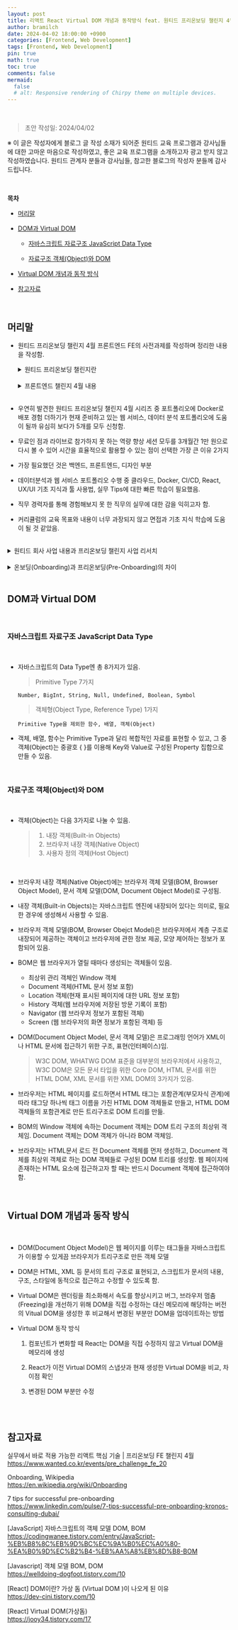 ```yaml
---
layout: post
title: 리액트 React Virtual DOM 개념과 동작방식 feat. 원티드 프리온보딩 챌린지 4월
author: bramilch
date: 2024-04-02 18:00:00 +0900
categories: [Frontend, Web Development]
tags: [Frontend, Web Development]
pin: true
math: true
toc: true
comments: false
mermaid:
  false
  # alt: Responsive rendering of Chirpy theme on multiple devices.
---
```


<br/>

> 초안 작성일: 2024/04/02

※ 이 글은 작성자에게 블로그 글 작성 소재가 되어준 원티드 교육 프로그램과 강사님들에 대한 고마운 마음으로 작성하였고, 좋은 교육 프로그램을 소개하고자 광고 받지 않고 작성하였습니다. 원티드 관계자 분들과 강사님들, 참고한 블로그의 작성자 분들께 감사드립니다.

<br/>

**목차**

- [머리말](##머리말)
- [DOM과 Virtual DOM](##머리말)

  - [자바스크립트 자료구조 JavaScript Data Type](###자바스크립트-자료구조-JavaScript-Data-Type)

  - [자료구조 객체(Object)와 DOM](<###자료구조-객체(Object)와-DOM>)

- [Virtual DOM 개념과 동작 방식](##Virtual-DOM-개념과-동작-방식)

- [참고자료](##참고자료)

<br/>

## 머리말

- 원티드 프리온보딩 챌린지 4월 프론트엔드 FE의 사전과제를 작성하며 정리한 내용을 작성함.

  <details>
  <summary> 원티드 프리온보딩 챌린지란 </summary>
  <div markdown="1"><br/>
    
    - 총 5가지 프로그램이 진행됨.

        1. 포트폴리오에 Docker로 배포 경험 더하기
        2. 실무에서 바로 적용 가능한 리액트 핵심 기술
        3. UX/UI 실무 프로세스부터 팁&노하우까지
        4. 핵심 성과중심의 PO 포트폴리오 만들기
        5. 취업 특강 with SQL, Tableau

  - 매월 모집기간 동안 참가자를 모집함.

  - 프로그램 목적은 '면접에서 어필 가능한 핵심 기술/주제만 집중 학습'

  - 내가 추측한 프로그램 주요 기획 의도는 원티드 교육사업 내에서 주 이용자인 구직자와 커리어 관련 교육 프리랜서 유입과 풀 형성, 기업의 원티드 프리랜서 매칭/프로젝트 아웃소싱 플랫폼으로의 유입 연계, 데이터 확보와 포트폴리오인 것 같음.

  - 사전미션은 필수로 수행해야 하는 것은 아님. 강사님에 따라 교육 내용과 관련되어 수행하는 경우, 간단한 설문인 경우도 있음.

  - '역량 향상 세션'은 온라인으로 실시간 3시간씩 주 2회로 2주간 진행

  - 라이브로 참여하지 못 하거나 추가 복습을 위해 총 4회차 영상을 3개월간 1만 원으로 다시 볼 수 있음.

  - 세션 2주 진행 후 '취업 챌린지'란 이름으로 주차 별 챌린저 지원 현황 공유, 단계 별 취업 레시피, 채용 큐레이션 페이지가 제공됨.

  - 이 외에, 챌린지를 수료하고 원티드를 통해 취업에 성공하면 최대 200만 원 합격 축하금 지급, 맞춤 도서 추천하고, 적극 구직자 5명 선정하여 길벗 IT 추천 도서 전자책 증정이 있음.

  </div>
  </details><br/>

  <details>
  <summary> 프론트엔드 챌린지 4월 내용 </summary>
  <div markdown="1"><br/>

  [ 실무에서 바로 적용 가능한 리액트 핵심 기술 | 프리온보딩 FE 챌린지 4월](https://www.wanted.co.kr/events/pre_challenge_fe_20)

  아래의 내용은 위 링크의 내용을 그대로 참고하였습니다.

  - 교육 목표

    1. 프로젝트 초기, 기획안과 UI를 기반으로 체계적인 컴포넌트 분리와 파일 구조 작성 전략 학습
    2. 필수적이고 즉시 활용 가능한 리액트 개념을 빠르고 간단하게 학습
    3. 리액트스러운 효율적이고 표준적인 코드 작성법 학습
    4. 면접에서 리액트의 표준 코드 작성법과 프론트엔드 시각으로 기획안 및 UI/UX를 체계적으로 구조화하는 지식에 대해 답할 수 있도록 학습

    <details>
    <summary> 커리큘럼 </summary>
    <div markdown="1"><br/>
      
      - Week 1-1
        리액트의 핵심 원리를 소개합니다.
        - 웹 개발 기초 및 리액트 기초 이해
          - 웹 개발의 기본 요소인 HTML, CSS, JavaScript 학습
          - JSX 문법 소개
          - 리액트의 가상 DOM
          - State의 개념과 단방향 데이터 흐름
          - (아하모먼트) 비전공자(신입)이기에 내새울 수 있던 서류/면접 합격 전략

    - Week 1-2
      리액트에서 필수적으로 사용하는 Hooks과 SPA을 배웁니다.

      - Hooks과 SPA
        - useState를 이용한 상태 변경
        - useEffect를 활용한 컴포넌트 생명주기 관리
        - React Router를 활용한 페이지 네비게이션 구현
        - 페이지 간 데이터 전달 및 라우팅 파라미터 활용
        - (아하모먼트) 프론트엔드에게 개발 실력만큼 중요한건?

    - Week 2-1
      서버와의 데이터 통신을 통한 동적 화면 구현합니다.

      - RestFul API
        - RestFul API의 개념
        - CRUD
        - Aioxs를 이용하여 데이터 요청하기
        - 동적으로 데이터 변경하기
        - (아하모먼트) 신입과 사수의 입장에서 겪은 나의 고민

    - Week 2-2
    기능 구현 말고 또 신경써야할 A-Z - UI/UX과 협업 - 반응형 웹 디자인 및 레이아웃 최적화 - UI/UX의 중요성 - SEO를 고려하기 - 효과적인 커뮤니케이션 및 협업 - (아하모먼트) 이직과 성장을 고민하는 순간
    </div>
    </details>

  </div>
  </details><br/>

- 우연히 발견한 원티드 프리온보딩 챌린지 4월 시리즈 중 포트폴리오에 Docker로 배포 경험 더하기가 현재 준비하고 있는 웹 서비스, 데이터 분석 포트폴리오에 도움이 될까 유심히 보다가 5개를 모두 신청함.

- 무료인 점과 라이브로 참가하지 못 하는 역량 향상 세션 모두를 3개월간 1만 원으로 다시 볼 수 있어 시간을 효율적으로 활용할 수 있는 점이 선택한 가장 큰 이유 2가지

- 가장 필요했던 것은 백엔드, 프론트엔드, 디자인 부분

- 데이터분석과 웹 서비스 포트폴리오 수행 중 클라우드, Docker, CI/CD, React, UX/UI 기초 지식과 툴 사용법, 실무 Tips에 대한 빠른 학습이 필요했음.

- 직무 경력자를 통해 경험해보지 못 한 직무의 실무에 대한 감을 익히고자 함.

- 커리큘럼의 교육 목표와 내용이 너무 과장되지 않고 면접과 기초 지식 학습에 도움이 될 것 같았음.

<br/>

  <details>
    <summary> 원티드 회사 사업 내용과 프리온보딩 챌린지 사업 리서치 </summary>
    <div markdown="1">

- 원티드는 B2C 구인/구직/이직 매칭 사업, B2B HR 솔루션 사업, 커리어/HR 연관 사업(교육/콘텐츠/이벤트/코칭/네트워킹)이 주이고, 기업 리뷰 플랫폼 사업과 프리랜서 매칭/아웃소싱 플랫폼 사업으로 확장하려는 것으로 보임.

  - 잡플래닛과 같은 크레딧잡을 2018년도에 인수하여 [원티드 인사이트](https://www.wanted.co.kr/events/pre_challenge_fe_20)를 운영하고 있음. ~~크레딧잡 시절에 꽤 이용했으나 난 잘 사용하지 않음.~~

- HR과 관련한 다양한 솔루션을 제공하고 있는데, 채용 솔루션('원티드 채용 솔루션'), HR 업무 솔루션(원티드 스페이스), 프리랜서 매칭 솔루션(원티드 긱스), 기업 리뷰 플랫폼인 원티드 인사이트와 연계하여 연봉, 인원, 매출, 전·현직자 리뷰 등을 관리할 수 있게 해주는 솔루션(원티드 인사이트)가 있음.

- 최근 구인/구직/커리어 교육 기업들의 수강생과 수료생, 교육 프로그램 관리를 위한 B2B/B2G 솔루션 원티드 취업지원시스템을 런칭한 것으로 보임. 현재는 주로 취준생을 타겟팅한 구직 직무 교육기업/기관들에게 큰 돈줄이 되고 있는 고용노동부의 '국민내일배움카드' 사업에서의 교육 수강생들의 구직 활동, 취업 성과까지 관리할 수 있게 하여 구직 직무 교육기업/기관들의
  연계 위한 솔루션으로 보이나 현직, 이직러들을 타겟팅한 커리어/직무 교육기업 패스트캠퍼스와 같은 비즈니스 모델도 염두에 두는 것으로 보임.

  </div>
  </details>

<br/>

  <details>
    <summary> 온보딩(Onboarding)과 프리온보딩(Pre-Onboarding)의 차이 </summary>
    <div markdown="1"><br/>
    
  - 인사조직관리 분야에서 온보딩(Onboarding)은 조직사회화(Organizational Socialization)라고도 함.

- 온보딩(Onboarding)은 근무시작일부터 조직의 일원으로서 필요한 지식, 스킬, 행동 등의 교육 과정을 뜻함.

- 프리온보딩(Pre-Onboarding)은 입사 결정 이후 근무시작일 전까지 온보딩을 준비하는 기간을 말함. ~~검색 결과가 빈약한 것으로 보아 프리온보딩 프로세스 문화는 외국에서도 발달되어 있어보이지 않는다.~~

  </div>
  </details><br/>

## DOM과 Virtual DOM

<br/>

### 자바스크립트 자료구조 JavaScript Data Type

<br/>

- 자바스크립트의 Data Type엔 총 8가지가 있음.

  > Primitive Type 7가지

      Number, BigInt, String, Null, Undefined, Boolean, Symbol

  > 객체형(Object Type, Reference Type) 1가지

      Primitive Type을 제외한 함수, 배열, 객체(Object)

- 객체, 배열, 함수는 Primitive Type과 달리 복합적인 자료를 표현할 수 있고, 그 중 객체(Object)는 중괄호 { }를 이용해 Key와 Value로 구성된 Property 집합으로 만들 수 있음.

<br/>

### 자료구조 객체(Object)와 DOM

<br/>

- 객체(Object)는 다음 3가지로 나눌 수 있음.

  > 1. 내장 객체(Built-in Objects)
  > 2. 브라우저 내장 객체(Native Object)
  > 3. 사용자 정의 객체(Host Object)

<br/>

- 브라우저 내장 객체(Native Object)에는 브라우저 객체 모델(BOM, Browser Object Model), 문서 객체 모델(DOM, Document Object Model)로 구성됨.

- 내장 객체(Built-in Objects)는 자바스크립트 엔진에 내장되어 있다는 의미로, 필요한 경우에 생성해서 사용할 수 있음.

- 브라우저 객체 모델(BOM, Browser Obejct Model)은 브라우저에서 계층 구조로 내장되어 제공하는 객체이고 브라우저에 관한 정보 제공, 모양 제어하는 정보가 포함되어 있음.

- BOM은 웹 브라우저가 열릴 때마다 생성되는 객체들이 있음.

  - 최상위 관리 객체인 Window 객체
  - Document 객체(HTML 문서 정보 포함)
  - Location 객체(현재 표시된 페이지에 대한 URL 정보 포함)
  - History 객체(웹 브라우저에 저장된 방문 기록이 포함)
  - Navigator (웹 브라우저 정보가 포함된 객체)
  - Screen (웹 브라우저의 화면 정보가 포함된 객체) 등

- DOM(Document Object Model, 문서 객체 모델)은 프로그래밍 언어가 XML이나 HTML 문서에 접근하기 위한 구조, 표현(인터페이스)임.

  > W3C DOM, WHATWG DOM 표준을 대부분의 브라우저에서 사용하고, W3C DOM은 모든 문서 타입을 위한 Core DOM, HTML 문서를 위한 HTML DOM, XML 문서를 위한 XML DOM의 3가지가 있음.

- 브라우저는 HTML 페이지를 로드하면서 HTML 태그는 포함관계(부모자식 관계)에 따라 태그당 하나씩 태그 이름을 가진 HTML DOM 객체들로 만들고, HTML DOM 객체들의 포함관계로 만든 트리구조로 DOM 트리를 만듦.

- BOM의 Window 객체에 속하는 Document 객체는 DOM 트리 구조의 최상위 객체임. Document 객체는 DOM 객체가 아니라 BOM 객체임.

- 브라우저는 HTML문서 로드 전 Document 객체를 먼저 생성하고, Document 객체를 최상위 객체로 하는 DOM 객체들로 구성된 DOM 트리를 생성함. 웹 페이지에 존재하는 HTML 요소에 접근하고자 할 때는 반드시 Document 객체에 접근하여야 함.

<br/>

## Virtual DOM 개념과 동작 방식

<br/>

- DOM(Document Object Model)은 웹 페이지를 이루는 태그들을 자바스크립트가 이용할 수 있게끔 브라우저가 트리구조로 만든 객체 모델

- DOM은 HTML, XML 등 문서의 트리 구조로 표현되고, 스크립트가 문서의 내용, 구조, 스타일에 동적으로 접근하고 수정할 수 있도록 함.

- Virtual DOM은 렌더링을 최소화해서 속도를 향상시키고 버그, 브라우저 멈춤(Freezing)을 개선하기 위해 DOM을 직접 수정하는 대신 메모리에 해당하는 버전의 Vitual DOM을 생성한 후 비교해서 변경된 부분만 DOM을 업데이트하는 방법

- Virtual DOM 동작 방식

  1. 컴포넌트가 변화할 때 React는 DOM을 직접 수정하지 않고 Virtual DOM을 메모리에 생성

  2. React가 이전 Virtual DOM의 스냅샷과 현재 생성한 Virtual DOM을 비교, 차이점 확인

  3. 변경된 DOM 부분만 수정

<br/>
<br/>

## 참고자료

실무에서 바로 적용 가능한 리액트 핵심 기술 | 프리온보딩 FE 챌린지 4월
https://www.wanted.co.kr/events/pre_challenge_fe_20

Onboarding, Wikipedia  
https://en.wikipedia.org/wiki/Onboarding

7 tips for successful pre-onboarding  
https://www.linkedin.com/pulse/7-tips-successful-pre-onboarding-kronos-consulting-dubai/

[JavaScript] 자바스크립트의 객체 모델 DOM, BOM  
https://codingwanee.tistory.com/entry/JavaScript-%EB%B8%8C%EB%9D%BC%EC%9A%B0%EC%A0%80-%EA%B0%9D%EC%B2%B4-%EB%AA%A8%EB%8D%B8-BOM

[Javascript] 객체 모델 BOM, DOM  
https://welldoing-dogfoot.tistory.com/10

[React] DOM이란? 가상 돔 (Virtual DOM )이 나오게 된 이유  
https://dev-cini.tistory.com/10

[React] Virtual DOM(가상돔)  
https://jooy34.tistory.com/17
